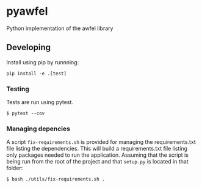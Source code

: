 # pyawfel
Python implementation of the awfel library

## Developing

Install using pip by runnning:

```
pip install -e .[test]
```

### Testing

Tests are run using pytest.

```
$ pytest --cov
```

### Managing depencies

A script `fix-requirements.sh` is provided for managing the requirements.txt file listing the dependencies. This will build a requirements.txt file listing only packages needed to run the application. Assuming that the script is being run from the root of the project and that `setup.py` is located in that folder:

```
$ bash ./utils/fix-requirements.sh .
```
